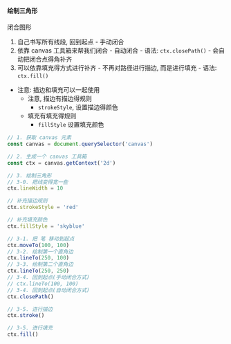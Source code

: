 #### 绘制三角形
闭合图形
  1. 自己书写所有线段, 回到起点
    - 手动闭合
  2. 依靠 canvas 工具箱来帮我们闭合
    - 自动闭合
    - 语法: `ctx.closePath()`
    - 会自动把闭合点得角补齐
  3. 可以依靠填充得方式进行补齐
    - 不再对路径进行描边, 而是进行填充
    - 语法: `ctx.fill()`
  + 注意: 描边和填充可以一起使用
    - 注意, 描边有描边得规则
      - `strokeStyle`, 设置描边得颜色
    - 填充有填充得规则
      - `fillStyle` 设置填充颜色

```js
// 1. 获取 canvas 元素
const canvas = document.querySelector('canvas')

// 2. 生成一个 canvas 工具箱
const ctx = canvas.getContext('2d')

// 3. 绘制三角形
// 3-0. 把线变得宽一些
ctx.lineWidth = 10

// 补充描边规则
ctx.strokeStyle = 'red'

// 补充填充颜色
ctx.fillStyle = 'skyblue'

// 3-1. 把 笔 移动到起点
ctx.moveTo(100, 100)
// 3-2. 绘制第一个直角边
ctx.lineTo(250, 100)
// 3-3. 绘制第二个直角边
ctx.lineTo(250, 250)
// 3-4. 回到起点(手动闭合方式)
// ctx.lineTo(100, 100)
// 3-4. 回到起点(自动闭合方式)
ctx.closePath()

// 3-5. 进行描边
ctx.stroke()

// 3-5. 进行填充
ctx.fill()

```